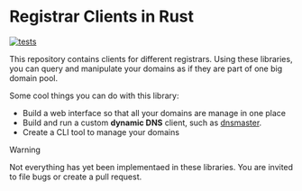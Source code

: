 Registrar Clients in Rust
=========================

[![tests](https://github.com/samvv/registrar-rs/actions/workflows/rust.yml/badge.svg)](https://github.com/samvv/registrar-rs/actions/workflows/rust.yml)

This repository contains clients for different registrars. Using these
libraries, you can query and manipulate your domains as if they are part of one
big domain pool.

Some cool things you can do with this library:

 - Build a web interface so that all your domains are manage in one place
 - Build and run a custom **dynamic DNS** client, such as [dnsmaster].
 - Create a CLI tool to manage your domains

> [!WARNING]
>
> Not everything has yet been implementaed in these libraries. You are invited
> to file bugs or create a pull request.

[dnsmaster]: https://github.com/samvv/dnsmaster
